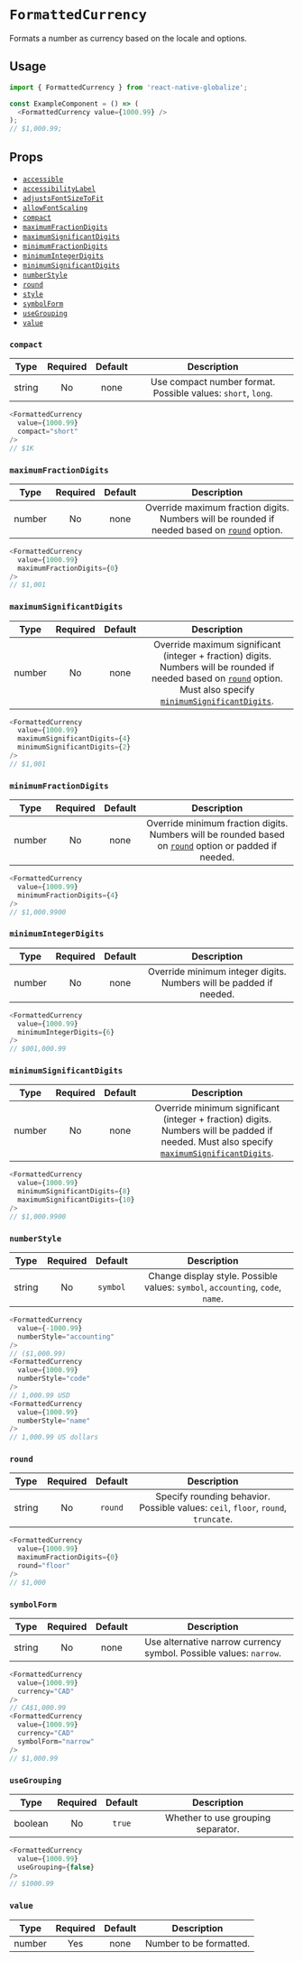 # `FormattedCurrency`

Formats a number as currency based on the locale and options.

## Usage

```js
import { FormattedCurrency } from 'react-native-globalize';

const ExampleComponent = () => (
  <FormattedCurrency value={1000.99} />
);
// $1,000.99;
```

## Props

- [`accessible`](https://facebook.github.io/react-native/docs/text#accessible)
- [`accessibilityLabel`](https://facebook.github.io/react-native/docs/text#accessibilitylabel)
- [`adjustsFontSizeToFit`](https://facebook.github.io/react-native/docs/text#adjustsfontsizetofit)
- [`allowFontScaling`](https://facebook.github.io/react-native/docs/text#allowfontscaling)
- [`compact`](#compact)
- [`maximumFractionDigits`](#maximumfractiondigits)
- [`maximumSignificantDigits`](#maximumsignificantdigits)
- [`minimumFractionDigits`](#minimumfractiondigits)
- [`minimumIntegerDigits`](#minimumintegerdigits)
- [`minimumSignificantDigits`](#minimumsignificantdigits)
- [`numberStyle`](#numberStyle)
- [`round`](#round)
- [`style`](https://facebook.github.io/react-native/docs/text#style)
- [`symbolForm`](#symbolform)
- [`useGrouping`](#usegrouping)
- [`value`](#value)

### `compact`

|  Type  | Required | Default | Description |
| :----: | :------: | :-----: | :---------: |
| string |    No    |   none  | Use compact number format. Possible values: `short`, `long`. |

```js
<FormattedCurrency
  value={1000.99}
  compact="short"
/>
// $1K
```

### `maximumFractionDigits`

|  Type  | Required | Default | Description |
| :----: | :------: | :-----: | :---------: |
| number |    No    |   none  | Override maximum fraction digits. Numbers will be rounded if needed based on [`round`](#round) option. |

```js
<FormattedCurrency
  value={1000.99}
  maximumFractionDigits={0}
/>
// $1,001
```

### `maximumSignificantDigits`

|  Type  | Required | Default | Description |
| :----: | :------: | :-----: | :---------: |
| number |    No    |   none  | Override maximum significant (integer + fraction) digits. Numbers will be rounded if needed based on [`round`](#round) option. Must also specify [`minimumSignificantDigits`](#minimumsignificantdigits). |

```js
<FormattedCurrency
  value={1000.99}
  maximumSignificantDigits={4}
  minimumSignificantDigits={2}
/>
// $1,001
```

### `minimumFractionDigits`

|  Type  | Required | Default | Description |
| :----: | :------: | :-----: | :---------: |
| number |    No    |   none  | Override minimum fraction digits. Numbers will be rounded based on [`round`](#round) option or padded if needed. |

```js
<FormattedCurrency
  value={1000.99}
  minimumFractionDigits={4}
/>
// $1,000.9900
```

### `minimumIntegerDigits`

|  Type  | Required | Default | Description |
| :----: | :------: | :-----: | :---------: |
| number |    No    |   none  | Override minimum integer digits. Numbers will be padded if needed. |

```js
<FormattedCurrency
  value={1000.99}
  minimumIntegerDigits={6}
/>
// $001,000.99
```

### `minimumSignificantDigits`

|  Type  | Required | Default | Description |
| :----: | :------: | :-----: | :---------: |
| number |    No    |   none  | Override minimum significant (integer + fraction) digits. Numbers will be padded if needed. Must also specify [`maximumSignificantDigits`](#maximumsignificantdigits). |

```js
<FormattedCurrency
  value={1000.99}
  minimumSignificantDigits={8}
  maximumSignificantDigits={10}
/>
// $1,000.9900
```

### `numberStyle`

|  Type  | Required | Default | Description |
| :----: | :------: | :-----: | :---------: |
| string |    No    | `symbol` | Change display style. Possible values: `symbol`, `accounting`, `code`, `name`. |

```js
<FormattedCurrency
  value={-1000.99}
  numberStyle="accounting"
/>
// ($1,000.99)
<FormattedCurrency
  value={1000.99}
  numberStyle="code"
/>
// 1,000.99 USD
<FormattedCurrency
  value={1000.99}
  numberStyle="name"
/>
// 1,000.99 US dollars
```

### `round`

|  Type  | Required | Default | Description |
| :----: | :------: | :-----: | :---------: |
| string |    No    | `round` | Specify rounding behavior. Possible values: `ceil`, `floor`, `round`, `truncate`. |

```js
<FormattedCurrency
  value={1000.99}
  maximumFractionDigits={0}
  round="floor"
/>
// $1,000
```

### `symbolForm`

|  Type  | Required | Default | Description |
| :----: | :------: | :-----: | :---------: |
| string |    No    |  none   | Use alternative narrow currency symbol. Possible values: `narrow`. |

```js
<FormattedCurrency
  value={1000.99}
  currency="CAD"
/>
// CA$1,000.99
<FormattedCurrency
  value={1000.99}
  currency="CAD"
  symbolForm="narrow"
/>
// $1,000.99
```

### `useGrouping`

|  Type  | Required | Default | Description |
| :----: | :------: | :-----: | :---------: |
| boolean |   No    |  `true` | Whether to use grouping separator. |

```js
<FormattedCurrency
  value={1000.99}
  useGrouping={false}
/>
// $1000.99
```

### `value`

|  Type  | Required | Default | Description |
| :----: | :------: | :-----: | :---------: |
| number |   Yes    |  none   | Number to be formatted. |
